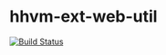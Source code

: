 hhvm-ext-web-util
==================================================

[![Build Status](https://travis-ci.org/RickySu/hhvm-ext-web-util.svg?branch=master)](https://travis-ci.org/RickySu/hhvm-ext-web-util)
